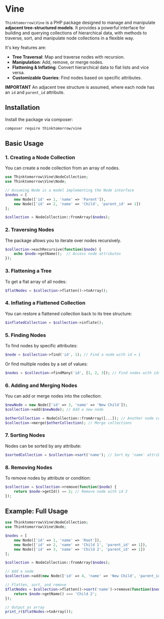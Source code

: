 
# Vine
`Thinktomorrow\Vine` is a PHP package designed to manage and manipulate **adjacent tree-structured models**. It provides a powerful interface for building and querying collections of hierarchical data, with methods to traverse, sort, and manipulate node collections in a flexible way.

It's key features are:
- **Tree Traversal**: Map and traverse nodes with recursion.
- **Manipulation**: Add, remove, or merge nodes.
- **Flattening & Inflating**: Convert hierarchical data to flat lists and vice versa.
- **Customizable Queries**: Find nodes based on specific attributes.

**IMPORTANT**
An adjacent tree structure is assumed, where each node has an `id` and `parent_id` attribute.

## Installation
Install the package via composer:

```bash
composer require thinktomorrow/vine
```

## Basic Usage

### 1. Creating a Node Collection
You can create a node collection from an array of nodes. 

```php
use Thinktomorrow\Vine\NodeCollection;
use Thinktomorrow\Vine\Node;

// Assuming Node is a model implementing the Node interface
$nodes = [
    new Node(['id' => 1, 'name' => 'Parent']),
    new Node(['id' => 2, 'name' => 'Child', 'parent_id' => 1])
];

$collection = NodeCollection::fromArray($nodes);
```

### 2. Traversing Nodes
The package allows you to iterate over nodes recursively.

```php
$collection->eachRecursive(function($node) {
    echo $node->getName();  // Access node attributes
});
```

### 3. Flattening a Tree
To get a flat array of all nodes:

```php
$flatNodes = $collection->flatten()->toArray();
```

### 4. Inflating a Flattened Collection
You can restore a flattened collection back to its tree structure:

```php
$inflatedCollection = $collection->inflate();
```

### 5. Finding Nodes
To find nodes by specific attributes:

```php
$node = $collection->find('id', 1); // Find a node with id = 1
```

Or find multiple nodes by a set of values:

```php
$nodes = $collection->findMany('id', [1, 2, 3]); // Find nodes with ids 1, 2, and 3
```

### 6. Adding and Merging Nodes
You can add or merge nodes into the collection:

```php
$newNode = new Node(['id' => 3, 'name' => 'New Child']);
$collection->add($newNode); // Add a new node

$otherCollection = NodeCollection::fromArray([...]); // Another node collection
$collection->merge($otherCollection); // Merge collections
```

### 7. Sorting Nodes
Nodes can be sorted by any attribute:

```php
$sortedCollection = $collection->sort('name'); // Sort by 'name' attribute
```

### 8. Removing Nodes
To remove nodes by attribute or condition:

```php
$collection = $collection->remove(function($node) {
    return $node->getId() == 2; // Remove node with id 2
});
```

## Example: Full Usage

```php
use Thinktomorrow\Vine\NodeCollection;
use Thinktomorrow\Vine\Node;

$nodes = [
    new Node(['id' => 1, 'name' => 'Root']),
    new Node(['id' => 2, 'name' => 'Child 1', 'parent_id' => 1]),
    new Node(['id' => 3, 'name' => 'Child 2', 'parent_id' => 1])
];

$collection = NodeCollection::fromArray($nodes);

// Add a node
$collection->add(new Node(['id' => 4, 'name' => 'New Child', 'parent_id' => 2]));

// Flatten, sort, and remove
$flatNodes = $collection->flatten()->sort('name')->remove(function($node) {
    return $node->getName() === 'Child 2';
});

// Output as array
print_r($flatNodes->toArray());
```
